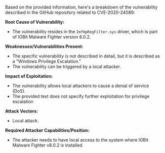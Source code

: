Based on the provided information, here's a breakdown of the vulnerability described in the GitHub repository related to CVE-2020-24089:

**Root Cause of Vulnerability:**
- The vulnerability resides in the `ImfHpRegFilter.sys` driver, which is part of IOBit Malware Fighter version 8.0.2.

**Weaknesses/Vulnerabilities Present:**
- The specific vulnerability is not described in detail, but it is described as a "Windows Privilege Escalation."
- The vulnerability can be triggered by a local attacker.

**Impact of Exploitation:**
- The vulnerability allows local attackers to cause a denial of service (DoS).
- The provided text does not specify further exploitation for privilege escalation

**Attack Vectors:**
- Local attack.

**Required Attacker Capabilities/Position:**
- The attacker needs to have local access to the system where IOBit Malware Fighter v8.0.2 is installed.